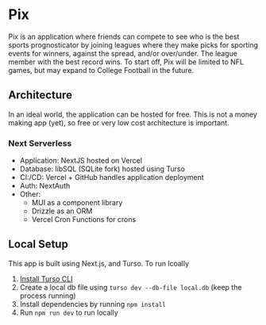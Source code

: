 # Pix

Pix is an application where friends can compete to see who is the best sports prognosticator by joining leagues where they make picks for sporting events for winners, against the spread, and/or over/under. The league member with the best record wins. To start off, Pix will be limited to NFL games, but may expand to College Football in the future.

## Architecture

In an ideal world, the application can be hosted for free. This is not a money making app (yet), so free or very low cost architecture is important.

### Next Serverless

- Application: NextJS hosted on Vercel
- Database: libSQL (SQLite fork) hosted using Turso
- CI:/CD: Vercel + GitHub handles application deployment
- Auth: NextAuth
- Other:
  - MUI as a component library
  - Drizzle as an ORM
  - Vercel Cron Functions for crons

## Local Setup

This app is built using Next.js, and Turso. To run lcoally

1. [Install Turso CLI](https://docs.turso.tech/cli/introduction)
2. Create a local db file using `turso dev --db-file local.db` (keep the process running)
3. Install dependencies by running `npm install`
4. Run `npm run dev` to run locally
